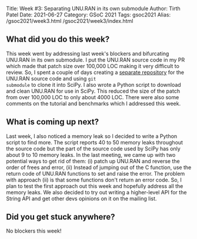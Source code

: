 Title: Week #3: Separating UNU.RAN in its own submodule
Author: Tirth Patel
Date: 2021-06-27
Category: GSoC 2021
Tags: gsoc2021
Alias: /gsoc2021/week3.html /gsoc2021/week3/index.html

<h2>What did you do this week?</h2>

This week went by addressing last week's blockers and bifurcating UNU.RAN in its own submodule. I put the UNU.RAN source code in my PR which made that patch size over 100,000 LOC making it very difficult to review. So, I spent a couple of days creating a <a href="https://github.com/tirthasheshpatel/unuran">separate repository</a> for the UNU.RAN source code and using <code>git submodule</code> to clone it into SciPy. I also wrote a Python script to download and clean UNU.RAN for use in SciPy. This reduced the size of the patch from over 100,000 LOC to only about 4000 LOC. There were also some comments on the tutorial and benchmarks which I addressed this week.

<h2>What is coming up next?</h2>

Last week, I also noticed a memory leak so I decided to write a Python script to find more. The script reports 40 to 50 memory leaks throughout the source code but the part of the source code used by SciPy has only about 9 to 10 memory leaks. In the last meeting, we came up with two potential ways to get rid of them: (i) patch up UNU.RAN and reverse the order of frees and error, (ii) Instead of jumping out of the C function, use the return code of UNU.RAN functions to set and raise the error. The problem with approach (ii) is that some functions don't return an error code. So, I plan to test the first approach out this week and hopefully address all the memory leaks. We also decided to try out writing a higher-level API for the String API and get other devs opinions on it on the mailing list.

<h2>Did you get stuck anywhere?</h2>

No blockers this week!

